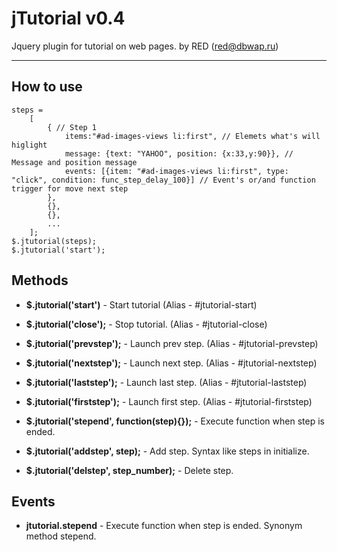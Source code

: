 jTutorial v0.4
=========
Jquery plugin for tutorial on web pages.
by RED (red@dbwap.ru)
___


## How to use

    steps = 
    	[
    		{ // Step 1
    			items:"#ad-images-views li:first", // Elemets what's will higlight
    			message: {text: "YAHOO", position: {x:33,y:90}}, // Message and position message
    			events: [{item: "#ad-images-views li:first", type: "click", condition: func_step_delay_100}] // Event's or/and function trigger for move next step
    		},
    		{},
    		{},
    		...
    	];
    $.jtutorial(steps);
    $.jtutorial('start');


## Methods
	
  * **$.jtutorial('start')** - Start tutorial (Alias - #jtutorial-start)

  * **$.jtutorial('close');** - Stop tutorial. (Alias - #jtutorial-close)

  * **$.jtutorial('prevstep');** - Launch prev step. (Alias - #jtutorial-prevstep)

  * **$.jtutorial('nextstep');** - Launch next step. (Alias - #jtutorial-nextstep)

  * **$.jtutorial('laststep');** - Launch last step. (Alias - #jtutorial-laststep)

  * **$.jtutorial('firststep');** - Launch first step. (Alias - #jtutorial-firststep)
  
  * **$.jtutorial('stepend', function(step){});** - Execute function when step is ended.
  
  * **$.jtutorial('addstep', step);** - Add step. Syntax like steps in initialize.
  
  * **$.jtutorial('delstep', step_number);** - Delete step.
	
	
## Events

  * **jtutorial.stepend** - Execute function when step is ended. Synonym method stepend.

